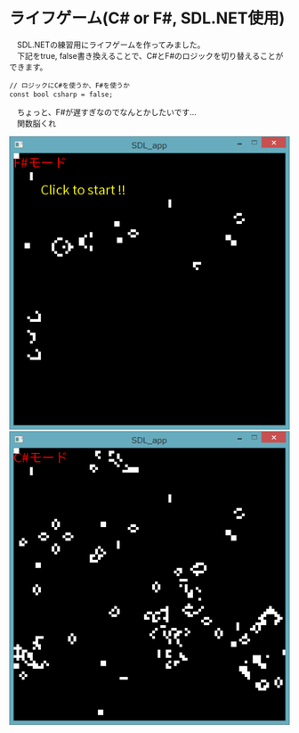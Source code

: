 # ライフゲーム(C# or F#, SDL.NET使用)

　SDL.NETの練習用にライフゲームを作ってみました。    
　下記をtrue, false書き換えることで、C#とF#のロジックを切り替えることができます。

    // ロジックにC#を使うか、F#を使うか
    const bool csharp = false;

　ちょっと、F#が遅すぎなのでなんとかしたいです…    
　関数脳くれ

![F#](/resources/2015-01-22_023133.png)
![C#](/resources/2015-01-22_023157.png)
